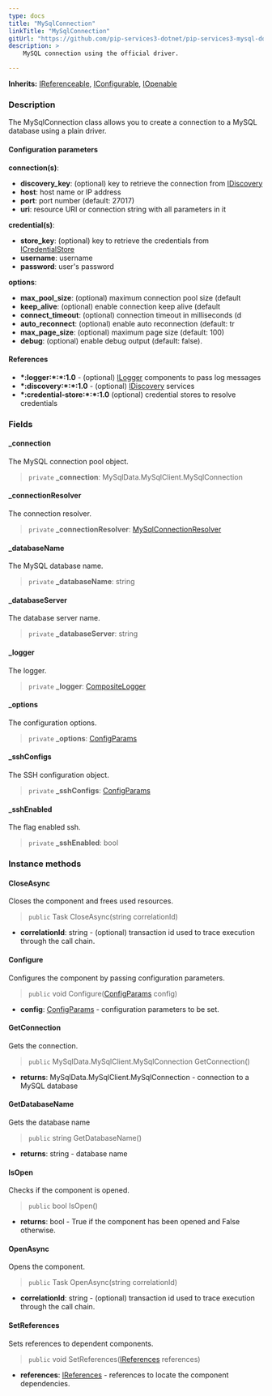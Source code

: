 ```yaml
---
type: docs
title: "MySqlConnection"
linkTitle: "MySqlConnection"
gitUrl: "https://github.com/pip-services3-dotnet/pip-services3-mysql-dotnet"
description: >
    MySQL connection using the official driver.

---
```


**Inherits:** [IReferenceable](../../../commons/refer/ireferenceable), [IConfigurable](../../../commons/config/iconfigurable),
[IOpenable](../../../commons/run/iopenable)

### Description

The MySqlConnection class allows you to create a connection to a MySQL database using a plain driver.

#### Configuration parameters


**connection(s)**:    
- **discovery_key**: (optional) key to retrieve the connection from [IDiscovery](../../../components/connect/idiscovery)
- **host**: host name or IP address
- **port**: port number (default: 27017)
- **uri**: resource URI or connection string with all parameters in it

**credential(s)**:    
- **store_key**: (optional) key to retrieve the credentials from [ICredentialStore](../../../components/auth/icredential_store)
- **username**: username
- **password**: user's password

**options**:
- **max_pool_size**: (optional) maximum connection pool size (default
- **keep_alive**: (optional) enable connection keep alive (default
- **connect_timeout**: (optional) connection timeout in milliseconds (d
- **auto_reconnect**: (optional) enable auto reconnection (default: tr
- **max_page_size**: (optional) maximum page size (default: 100)
- **debug**: (optional) enable debug output (default: false).


#### References
- **\*:logger:\*:\*:1.0** - (optional) [ILogger](../../../components/log/ilogger) components to pass log messages
- **\*:discovery:\*:\*:1.0** - (optional) [IDiscovery](../../../components/connect/idiscovery) services
- **\*:credential-store:\*:\*:1.0** (optional) credential stores to resolve credentials


### Fields

<span class="hide-title-link">


#### _connection
The MySQL connection pool object.
> `private` **_connection**: MySqlData.MySqlClient.MySqlConnection

#### _connectionResolver
The connection resolver.
> `private` **_connectionResolver**: [MySqlConnectionResolver](../mysql_connection_resolver)

#### _databaseName
The MySQL database name.
> `private` **_databaseName**: string

#### _databaseServer
The database server name.
> `private` **_databaseServer**: string

#### _logger
The logger.
> `private` **_logger**: [CompositeLogger](../../../components/log/composite_logger)

#### _options
The configuration options.
> `private` **_options**: [ConfigParams](../../../commons/config/config_params)

#### _sshConfigs
The SSH configuration object.
> `private` **_sshConfigs**: [ConfigParams](../../../commons/config/config_params)

#### _sshEnabled
The flag enabled ssh.
> `private` **_sshEnabled**: bool


</span>


### Instance methods

#### CloseAsync
Closes the component and frees used resources.

> `public` Task CloseAsync(string correlationId)

- **correlationId**: string - (optional) transaction id used to trace execution through the call chain.


#### Configure
Configures the component by passing configuration parameters.

> `public` void Configure([ConfigParams](../../../commons/config/config_params) config)

- **config**: [ConfigParams](../../../commons/config/config_params) - configuration parameters to be set.


#### GetConnection
Gets the connection.
> `public` MySqlData.MySqlClient.MySqlConnection GetConnection()

- **returns**: MySqlData.MySqlClient.MySqlConnection - connection to a MySQL database


#### GetDatabaseName
Gets the database name

> `public` string GetDatabaseName()

- **returns**: string - database name


#### IsOpen
Checks if the component is opened.

> `public` bool IsOpen()

- **returns**: bool - True if the component has been opened and False otherwise.


#### OpenAsync
Opens the component.

> `public` Task OpenAsync(string correlationId)

- **correlationId**: string - (optional) transaction id used to trace execution through the call chain.


#### SetReferences
Sets references to dependent components.

> `public` void SetReferences([IReferences](../../../commons/refer/ireferences) references)

- **references**: [IReferences](../../../commons/refer/ireferences) - references to locate the component dependencies.

